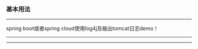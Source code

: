 ### 基本用法 

-------------------
spring boot或者spring cloud使用log4j及输出tomcat日志demo！

-------------------
-------------------


